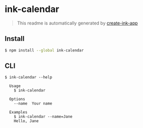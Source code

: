 # ink-calendar

> This readme is automatically generated by [create-ink-app](https://github.com/vadimdemedes/create-ink-app)


## Install

```bash
$ npm install --global ink-calendar
```


## CLI

```
$ ink-calendar --help

  Usage
    $ ink-calendar

  Options
    --name  Your name

  Examples
    $ ink-calendar --name=Jane
    Hello, Jane
```
